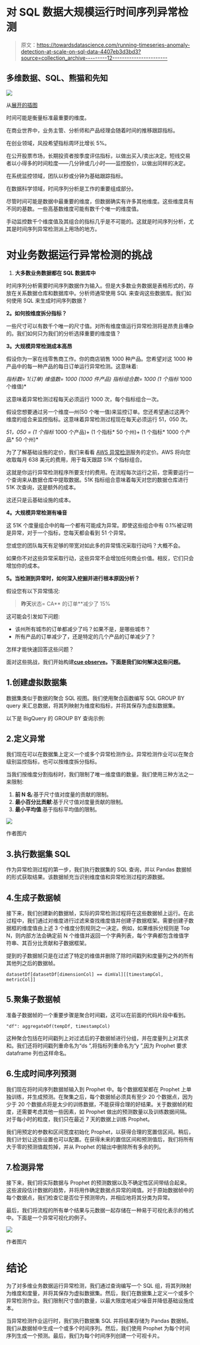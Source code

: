 # 对 SQL 数据大规模运行时间序列异常检测

> 原文：<https://towardsdatascience.com/running-timeseries-anomaly-detection-at-scale-on-sql-data-4407eb3d3bd3?source=collection_archive---------12----------------------->

## 多维数据、SQL、熊猫和先知

![](img/c65f4eecfc4a791ec344dc5613903646.png)

从[展开的插图](https://undraw.co/)

时间可能是衡量标准最重要的维度。

在商业世界中，业务主管、分析师和产品经理会随着时间的推移跟踪指标。

在创业领域，风投希望指标周环比增长 5%。

在公开股票市场，长期投资者按季度评估指标，以做出买入/卖出决定。短线交易者以小得多的时间粒度——几分钟或几小时——监控股价，以做出同样的决定。

在系统监控领域，团队以秒或分钟为基础跟踪指标。

在数据科学领域，时间序列分析是工作的重要组成部分。

尽管时间可能是数据中最重要的维度，但数据确实有许多其他维度。这些维度具有不同的基数。一些高基数维度可能有数千个唯一的维度值。

手动监控数千个维度值及其组合的指标几乎是不可能的。这就是时间序列分析，尤其是时间序列异常检测派上用场的地方。

# 对业务数据运行异常检测的挑战

1.  **大多数业务数据都在 SQL 数据库中**

时间序列分析需要时间序列数据作为输入。但是大多数业务数据是表格形式的，存放在关系数据仓库和数据库中。分析师通常使用 SQL 来查询这些数据库。我们如何使用 SQL 来生成时间序列数据？

**2。如何按维度拆分指标？**

一些尺寸可以有数千个唯一的尺寸值。对所有维度值运行异常检测将是昂贵且嘈杂的。我们如何只为我们的分析选择重要的维度值？

**3。大规模异常检测成本高昂**

假设你为一家在线零售商工作。你的商店销售 1000 种产品。您希望对这 1000 种产品中的每一种产品的每日订单运行异常检测。这意味着:

*指标数= 1(订单)
维值数= 1000 (1000 件产品)
指标组合数= 1000 (1 个指标* 1000 个维值)*

这意味着异常检测过程每天必须运行 1000 次，每个指标组合一次。

假设您想要通过另一个维度—州(50 个唯一值)来监控订单。您还希望通过这两个维度的组合来监控指标。这意味着异常检测过程现在每天必须运行 51，050 次。

*51，050 = (1 个指标* 1000 个产品)+ (1 个指标* 50 个州)+ (1 个指标* 1000 个产品* 50 个州)*

为了了解基础设施的定价，我们来看看 [AWS 异常检测](https://aws.amazon.com/quicksight/pricing/)服务的定价。AWS 将向您收取每月 638 美元的费用，用于每天跟踪 51K 个指标组合。

这就是你运行异常检测程序所要支付的费用。在流程每次运行之前，您需要运行一个查询来从数据仓库中提取数据。51K 指标组合意味着每天对您的数据仓库进行 51K 次查询，这是额外的成本。

这还只是云基础设施的成本。

**4。大规模异常检测有噪音**

这 51K 个度量组合中的每一个都有可能成为异常。即使这些组合中有 0.1%被证明是异常，对于一个指标，您每天都会看到 51 个异常。

您或您的团队每天有足够的带宽对如此多的异常情况采取行动吗？大概不会。

如果你不对这些异常采取行动，这些异常不会增加任何商业价值。相反，它们只会增加你的成本。

**5。当检测到异常时，如何深入挖掘并进行根本原因分析？**

假设您有以下异常情况:

> **昨天**状态= CA** 的订单**减少了 15%

这可能会引发如下问题:

*   该州所有城市的订单都减少了吗？如果不是，是哪些城市？
*   所有产品的订单减少了，还是特定的几个产品的订单减少了？

怎样才能快速回答这些问题？

面对这些挑战，我们开始构建[**cue observe**](https://github.com/cuebook/CueObserve)**。下面是我们如何解决这些问题。**

## 1.创建虚拟数据集

数据集类似于数据的聚合 SQL 视图。我们使用聚合函数编写 SQL GROUP BY query 来汇总数据，将其列映射为维度和指标，并将其保存为虚拟数据集。

以下是 BigQuery 的 GROUP BY 查询示例:

## 2.定义异常

我们现在可以在数据集上定义一个或多个异常检测作业。异常检测作业可以在聚合级别监控指标，也可以按维度拆分指标。

当我们按维度分割指标时，我们限制了唯一维度值的数量。我们使用三种方法之一来限制:

1.  **前 N 名**:基于尺寸值对度量的贡献的限制。
2.  **最小百分比贡献**:基于尺寸值对度量贡献的限制。
3.  **最小平均值**:基于指标平均值的限制。

![](img/a2a6e56bcfdb045a8f256c110ef72da1.png)

作者图片

## 3.执行数据集 SQL

作为异常检测过程的第一步，我们执行数据集的 SQL 查询，并以 Pandas 数据帧的形式获取结果。该数据帧充当识别维度值和异常检测过程的源数据。

## 4.生成子数据帧

接下来，我们创建新的数据帧，实际的异常检测过程将在这些数据帧上运行。在此过程中，我们通过对维度进行过滤来查找维度值并创建子数据框架。需要创建子数据框的维度值由上述 3 个维度分割规则之一决定。例如，如果维拆分规则是 Top N，则内部方法会确定前 N 个维值并返回一个字典列表，每个字典都包含维值字符串、其百分比贡献和子数据框架。

提到的子数据帧只是在过滤了特定的维值并删除了除时间戳列和度量列之外的所有其他列之后的数据帧。

```
datasetDf[datasetDf[dimensionCol] == dimVal][[timestampCol, metricCol]]
```

## 5.聚集子数据帧

准备子数据帧的一个重要步骤是聚合时间戳，这可以在前面的代码片段中看到。

```
"df": aggregateDf(tempDf, timestampCol)
```

这种聚合包括在时间戳列上对过滤后的子数据帧进行分组，并在度量列上对其求和。我们还将时间戳列重命名为“ds ”,将指标列重命名为“y ”,因为 Prophet 要求 dataframe 列也这样命名。

## 6.生成时间序列预测

我们现在将时间序列数据帧输入到 Prophet 中。每个数据框架都在 Prophet 上单独训练，并生成预测。在聚集之后，每个数据帧必须具有至少 20 个数据点，因为少于 20 个数据点将是太少的训练数据，不能获得合理的好结果。关于数据帧的粒度，还需要考虑其他一些因素，如 Prophet 做出的预测数量以及训练数据间隔。对于每小时的粒度，我们只在最近 7 天的数据上训练 Prophet。

我们用预定的参数和区间宽度初始化 Prophet，以获得合理的宽置信区间。稍后，我们计划让这些设置也可以配置。在获得未来的置信区间和预测值后，我们将所有大于零的预测值裁剪掉，并从 Prophet 的输出中删除所有多余的列。

## 7.检测异常

接下来，我们将实际数据与 Prophet 的预测数据以及不确定性区间带结合起来。这些波段估计数据的趋势，并将用作确定数据点异常的阈值。对于原始数据帧中的每个数据点，我们检查它是否位于预测带内，并相应地将其分类为异常。

最后，我们将流程的所有单个结果与元数据一起存储在一种易于可视化表示的格式中。下面是一个异常可视化的例子。

![](img/77707e5c20a3cb150013b6f8b0a14831.png)

作者图片

# 结论

为了对多维业务数据运行异常检测，我们通过查询编写一个 SQL 组，将其列映射为维度和度量，并将其保存为虚拟数据集。然后，我们在数据集上定义一个或多个异常检测作业。我们限制尺寸值的数量，以最大限度地减少噪音并降低基础设施成本。

当异常检测作业运行时，我们执行数据集 SQL 并将结果存储为 Pandas 数据帧。我们从数据帧中生成一个或多个时间序列。然后，我们使用 Prophet 为每个时间序列生成一个预测。最后，我们为每个时间序列创建一个可视卡片。